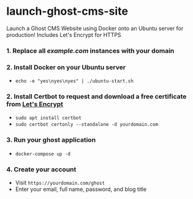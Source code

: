 # launch-ghost-cms-site

Launch a Ghost CMS Website using Docker onto an Ubuntu server for production! Includes Let's Encrypt for HTTPS

### 1. Replace all _example.com_ instances with your domain

### 2. Install Docker on your Ubuntu server

-   `echo -e "yes\nyes\nyes" | ./ubuntu-start.sh`

### 2. Install Certbot to request and download a free certificate from [Let's Encrypt](https://letsencrypt.org/)

-   `sudo apt install certbot`
-   `sudo certbot certonly --standalone -d yourdomain.com`

### 3. Run your ghost application

-   `docker-compose up -d`

### 4. Create your account

-   Visit `https://yourdomain.com/ghost`
-   Enter your email, full name, password, and blog title
